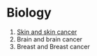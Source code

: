 # Biology

1. [Skin and skin cancer](Rlearning/melanoma.md)
2. Brain and brain cancer
3. Breast and Breast cancer
